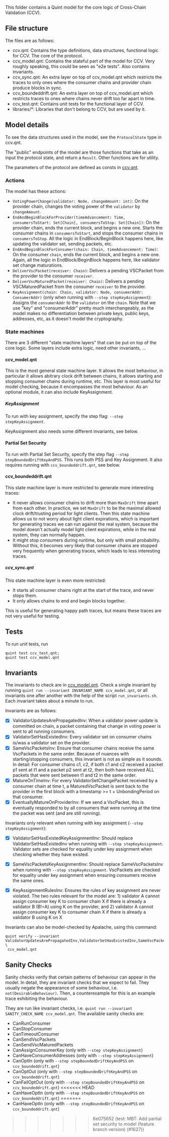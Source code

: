 This folder contains a Quint model for the core logic of Cross-Chain Validation (CCV).

## File structure
The files are as follows:
- ccv.qnt: Contains the type definitions, data structures, functional logic for CCV.
The core of the protocol.
- ccv_model.qnt: Contains the stateful part of the model for CCV. Very roughly speaking, this could be seen as "e2e tests".
Also contains invariants.
- ccv_sync.qnt: An extra layer on top of ccv_model.qnt which restricts the traces to only ones where the 
consumer chains and provider chain produce blocks in sync.
- ccv_boundeddrift.qnt: An extra layer on top of ccv_model.qnt which restricts traces to ones where
chains never drift too far apart in time.
- ccv_test.qnt: Contains unit tests for the functional layer of CCV.
- libraries/*: Libraries that don't belong to CCV, but are used by it.

## Model details

To see the data structures used in the model, see the `ProtocolState` type in ccv.qnt.

The "public" endpoints of the model are those functions that take as an input the protocol state, and return a `Result`.
Other functions are for utility.

The parameters of the protocol are defined as consts in [ccv.qnt](ccv.qnt).

### Actions

The model has these actions:
* `VotingPowerChange(validator: Node, changeAmount: int)`: On the provider chain, changes the voting power of the `validator` by `changeAmount`.
* `EndAndBeginBlockForProvider(timeAdvancement: Time, consumersToStart: Set[Chain], consumersToStop: Set[Chain])`: On the provider chain, ends the current block, and begins a new one. Starts the consumer chains in `consumersToStart`, and stops the consumer chains in `consumersToStop`.
All the logic in EndBlock/BeginBlock happens here, like updating the validator set, sending packets, etc.
* `EndAndBeginBlockForConsumer(chain: Chain, timeAdvancement: Time)`: On the consumer `chain`, ends the current block, and begins a new one. Again, all the logic in EndBlock/BeginBlock happens here, like validator set change maturations.
* `DeliverVscPacket(receiver: Chain)`: Delivers a pending VSCPacket from the provider to the consumer `receiver`.
* `DeliverVscMaturedPacket(receiver: Chain)`: Delivers a pending VSCMaturedPacket from the consumer `receiver` to the provider.
* `KeyAssignment(chain: Chain, validator: Node, consumerAddr: ConsumerAddr)` (only when running with `--step stepKeyAssignment`): Assigns the `consumerAddr` to the `validator` on the `chain`. Note that we use "key" and "consumerAddr" pretty much interchangeably, as the model makes no differentiation between private keys, public keys, addresses, etc, as it doesn't model the cryptography.

### State machines

There are 3 different "state machine layers" that can be put on top of the core logic.
Some layers include extra logic, need other invariants, ...

#### ccv_model.qnt
This is the most general state machine layer. It allows the most behaviour,
in particular it allows abitrary clock drift between chains, it allows starting and
stopping consumer chains during runtime, etc.
This layer is most useful for model checking, because it encompasses the most behaviour.
As an optional module, it can also include KeyAssignment.

##### KeyAssignment

To run with key assignment, specify the step flag: `--step stepKeyAssignment`.

KeyAssignment also needs some different invariants, see below.

#### Partial Set Security

To run with Partial Set Security, specify the step flag `--step stepBoundedDriftKeyAndPSS`.
This runs both PSS and Key Assignment.
It also requires running with `ccv_boundeddrift.qnt`, see below.

#### ccv_boundeddrift.qnt
This state machine layer is more restricted to generate more interesting traces:
* It never allows consumer chains to drift more than `MaxDrift` time apart from each other.
In practice, we set `MaxDrift` to be the maximal allowed clock drift/trusting period for light clients.
Then this state machine allows us to not worry about light client expirations, which is important
for generating traces we can run against the real system, because the model doesn't actually model
light client expirations, while in the real system, they can normally happen.
* It might stop consumers during runtime, but only with small probability.
Without this, it becomes very likely that consumer chains are stopped very frequently when generating
traces, which leads to less interesting traces.

##### ccv_sync.qnt
This state machine layer is even more restricted:
* It starts all consumer chains right at the start of the trace, and never stops them.
* It only allows chains to end and begin blocks together.

This is useful for generating happy path traces, but means these
traces are not very useful for testing.


## Tests

To run unit tests, run 
```
quint test ccv_test.qnt;
quint test ccv_model.qnt
```

## Invariants

The invariants to check are in [ccv_model.qnt](ccv_model.qnt).
Check a single invariant by running
`quint run --invariant INVARIANT_NAME ccv_model.qnt`,
or all invariants one after another with the help of the script `run_invariants.sh`.
Each invariant takes about a minute to run.

Invariants are as follows:
- [X] ValidatorUpdatesArePropagatedInv: When a validator power update is committed on chain, a packet containing that change in voting power is sent to all running consumers.
- [X] ValidatorSetHasExistedInv: Every validator set on consumer chains is/was a validator set on the provider.
- [X] SameVscPacketsInv: Ensure that consumer chains receive the same VscPackets in the same order.
Because of nuances with starting/stopping consumers, this invariant is not as simple as it sounds. In detail:
For consumer chains c1, c2, if both c1 and c2 received a packet p1 sent at t1 and a packet p2 sent at t2,
then both have received ALL packets that were sent between t1 and t2 in the same order.
- [X] MatureOnTimeInv: For every ValidatorSetChangePacket received by a consumer chain at 
time t, a MaturedVscPacket is sent back to the provider in the first block 
with a timestamp >= t + UnbondingPeriod on that consumer.
- [X] EventuallyMatureOnProviderInv: If we send a VscPacket, this is eventually responded to by all consumers
that were running at the time the packet was sent (and are still running).

Invariants only relevant when running with key assignment (`--step stepKeyAssignment`):
- [X] ValidatorSetHasExistedKeyAssignmentInv: Should replace ValidatorSetHasExistedInv when running with `--step stepKeyAssignment`. Validator sets are checked for equality under key assignment when checking whether they have existed.
- [X] SameVscPacketsKeyAssignmentInv: Should replace SameVscPacketsInv when running with `--step stepKeyAssignment`. VscPackets are checked for equality under key assignment when ensuring consumers receive the same ones.
- [X] KeyAssignmentRulesInv: Ensures the rules of key assignment are never violated. The two rules relevant for the model are: 1) validator A cannot assign consumer key K to consumer chain X if there is already a validator B (B!=A)
using K on the provider, and 2) validator A cannot assign consumer key K to consumer chain X if there is already a validator B using K on X


Invariants can also be model-checked by Apalache, using this command:
```
quint verify --invariant ValidatorUpdatesArePropagatedInv,ValidatorSetHasExistedInv,SameVscPacketsInv,MatureOnTimeInv,EventuallyMatureOnProviderInv \
 ccv_model.qnt
```

## Sanity Checks

Sanity checks verify that certain patterns of behaviour can appear in the model.
In detail, they are invariant checks that we expect to fail.
They usually negate the appearance of some behaviour, i.e. `not(DesirableBehaviour)`.
Then, a counterexample for this is an example trace exhibiting the behaviour.

They are run like invariant checks, i.e. `quint run --invariant SANITY_CHECK_NAME ccv_model.qnt`.
The available sanity checks are:
- CanRunConsumer
- CanStopConsumer
- CanTimeoutConsumer
- CanSendVscPackets
- CanSendVscMaturedPackets
- CanAssignConsumerKey (only with `--step stepKeyAssignment`)
- CanHaveConsumerAddresses (only with `--step stepKeyAssignment`)
- CanOptIn (only with `--step stepBoundedDriftKeyAndPSS` on `ccv_boundeddrift.qnt`)
- CanOptOut (only with `--step stepBoundedDriftKeyAndPSS` on `ccv_boundeddrift.qnt`)
- CanFailOptOut (only with `--step stepBoundedDriftKeyAndPSS` on `ccv_boundeddrift.qnt`)
<<<<<<< HEAD
- CanHaveOptIn (only with `--step stepBoundedDriftKeyAndPSS` on `ccv_boundeddrift.qnt`)
=======
- CanHaveOptIn (only with `--step stepBoundedDriftKeyAndPSS` on `ccv_boundeddrift.qnt`)
>>>>>>> 6e075652 (test: MBT: Add partial set security to model (feature branch version) (#1627))
